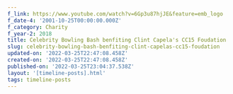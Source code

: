 ```yaml
---
f_link: https://www.youtube.com/watch?v=6Gp3u87hjJE&feature=emb_logo
f_date-4: '2001-10-25T00:00:00.000Z'
f_category: Charity
f_year-2: 2018
title: Celebrity Bowling Bash benfiting Clint Capela's CC15 Foudation
slug: celebrity-bowling-bash-benfiting-clint-capelas-cc15-foudation
updated-on: '2022-03-25T22:47:08.458Z'
created-on: '2022-03-25T22:47:08.458Z'
published-on: '2022-03-25T23:04:37.538Z'
layout: '[timeline-posts].html'
tags: timeline-posts
---
```



